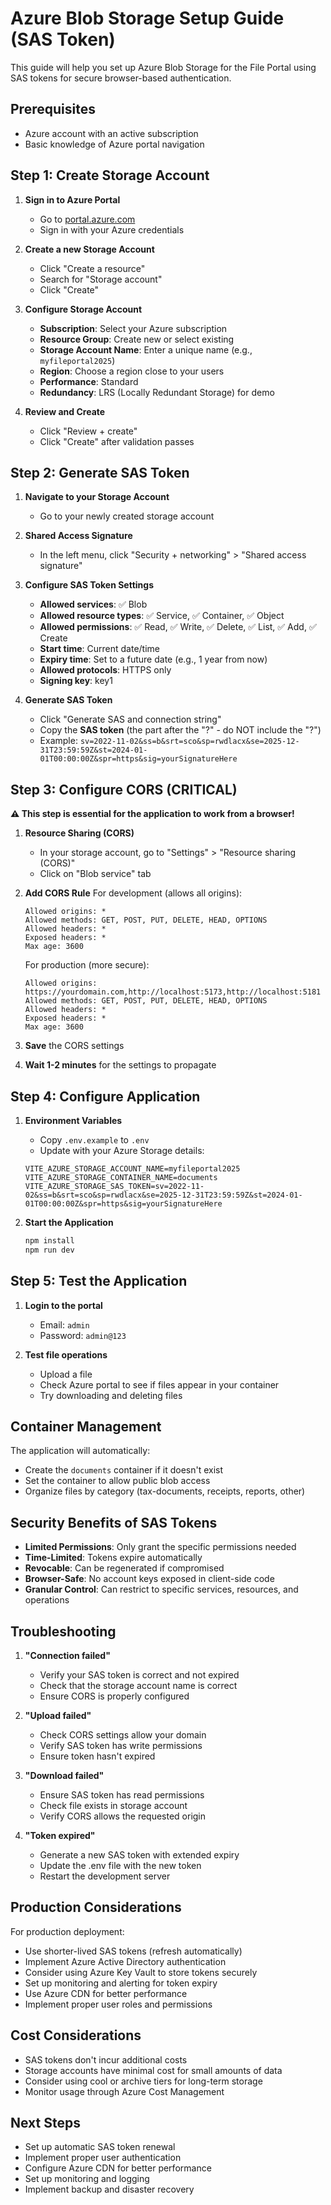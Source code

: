 # Azure Blob Storage Setup Guide (SAS Token)

This guide will help you set up Azure Blob Storage for the File Portal using SAS tokens for secure browser-based authentication.

## Prerequisites

- Azure account with an active subscription
- Basic knowledge of Azure portal navigation

## Step 1: Create Storage Account

1. **Sign in to Azure Portal**
   - Go to [portal.azure.com](https://portal.azure.com)
   - Sign in with your Azure credentials

2. **Create a new Storage Account**
   - Click "Create a resource"
   - Search for "Storage account"
   - Click "Create"

3. **Configure Storage Account**
   - **Subscription**: Select your Azure subscription
   - **Resource Group**: Create new or select existing
   - **Storage Account Name**: Enter a unique name (e.g., `myfileportal2025`)
   - **Region**: Choose a region close to your users
   - **Performance**: Standard
   - **Redundancy**: LRS (Locally Redundant Storage) for demo

4. **Review and Create**
   - Click "Review + create"
   - Click "Create" after validation passes

## Step 2: Generate SAS Token

1. **Navigate to your Storage Account**
   - Go to your newly created storage account

2. **Shared Access Signature**
   - In the left menu, click "Security + networking" > "Shared access signature"

3. **Configure SAS Token Settings**
   - **Allowed services**: ✅ Blob
   - **Allowed resource types**: ✅ Service, ✅ Container, ✅ Object
   - **Allowed permissions**: ✅ Read, ✅ Write, ✅ Delete, ✅ List, ✅ Add, ✅ Create
   - **Start time**: Current date/time
   - **Expiry time**: Set to a future date (e.g., 1 year from now)
   - **Allowed protocols**: HTTPS only
   - **Signing key**: key1

4. **Generate SAS Token**
   - Click "Generate SAS and connection string"
   - Copy the **SAS token** (the part after the "?" - do NOT include the "?")
   - Example: `sv=2022-11-02&ss=b&srt=sco&sp=rwdlacx&se=2025-12-31T23:59:59Z&st=2024-01-01T00:00:00Z&spr=https&sig=yourSignatureHere`

## Step 3: Configure CORS (CRITICAL)

**⚠️ This step is essential for the application to work from a browser!**

1. **Resource Sharing (CORS)**
   - In your storage account, go to "Settings" > "Resource sharing (CORS)"
   - Click on "Blob service" tab

2. **Add CORS Rule**
   For development (allows all origins):
   ```
   Allowed origins: *
   Allowed methods: GET, POST, PUT, DELETE, HEAD, OPTIONS
   Allowed headers: *
   Exposed headers: *
   Max age: 3600
   ```

   For production (more secure):
   ```
   Allowed origins: https://yourdomain.com,http://localhost:5173,http://localhost:5181
   Allowed methods: GET, POST, PUT, DELETE, HEAD, OPTIONS
   Allowed headers: *
   Exposed headers: *
   Max age: 3600
   ```

3. **Save** the CORS settings

4. **Wait 1-2 minutes** for the settings to propagate

## Step 4: Configure Application

1. **Environment Variables**
   - Copy `.env.example` to `.env`
   - Update with your Azure Storage details:

   ```env
   VITE_AZURE_STORAGE_ACCOUNT_NAME=myfileportal2025
   VITE_AZURE_STORAGE_CONTAINER_NAME=documents
   VITE_AZURE_STORAGE_SAS_TOKEN=sv=2022-11-02&ss=b&srt=sco&sp=rwdlacx&se=2025-12-31T23:59:59Z&st=2024-01-01T00:00:00Z&spr=https&sig=yourSignatureHere
   ```

2. **Start the Application**
   ```bash
   npm install
   npm run dev
   ```

## Step 5: Test the Application

1. **Login to the portal**
   - Email: `admin`
   - Password: `admin@123`

2. **Test file operations**
   - Upload a file
   - Check Azure portal to see if files appear in your container
   - Try downloading and deleting files

## Container Management

The application will automatically:
- Create the `documents` container if it doesn't exist
- Set the container to allow public blob access
- Organize files by category (tax-documents, receipts, reports, other)

## Security Benefits of SAS Tokens

- **Limited Permissions**: Only grant the specific permissions needed
- **Time-Limited**: Tokens expire automatically
- **Revocable**: Can be regenerated if compromised
- **Browser-Safe**: No account keys exposed in client-side code
- **Granular Control**: Can restrict to specific services, resources, and operations

## Troubleshooting

1. **"Connection failed"**
   - Verify your SAS token is correct and not expired
   - Check that the storage account name is correct
   - Ensure CORS is properly configured

2. **"Upload failed"**
   - Check CORS settings allow your domain
   - Verify SAS token has write permissions
   - Ensure token hasn't expired

3. **"Download failed"**
   - Ensure SAS token has read permissions
   - Check file exists in storage account
   - Verify CORS allows the requested origin

4. **"Token expired"**
   - Generate a new SAS token with extended expiry
   - Update the .env file with the new token
   - Restart the development server

## Production Considerations

For production deployment:
- Use shorter-lived SAS tokens (refresh automatically)
- Implement Azure Active Directory authentication
- Consider using Azure Key Vault to store tokens securely
- Set up monitoring and alerting for token expiry
- Use Azure CDN for better performance
- Implement proper user roles and permissions

## Cost Considerations

- SAS tokens don't incur additional costs
- Storage accounts have minimal cost for small amounts of data
- Consider using cool or archive tiers for long-term storage
- Monitor usage through Azure Cost Management

## Next Steps

- Set up automatic SAS token renewal
- Implement proper user authentication
- Configure Azure CDN for better performance
- Set up monitoring and logging
- Implement backup and disaster recovery
